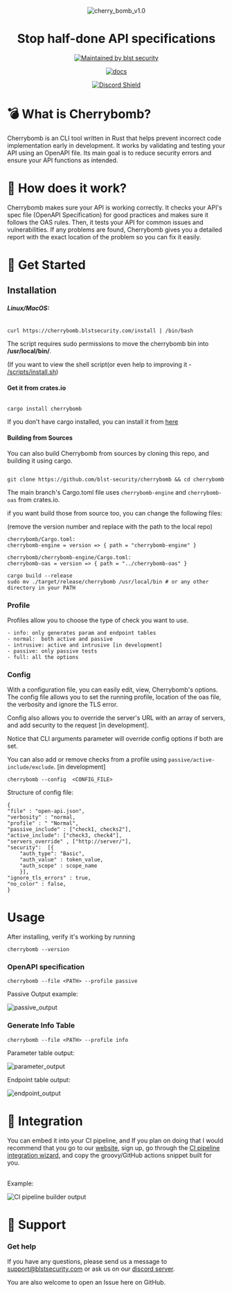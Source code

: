 
<div  align="center">

![cherry_bomb_v1.0](https://raw.githubusercontent.com/blst-security/cherrybomb/reformat/images/cherrybomb_github_art_v2-1%20(1).png)

  

<h1>Stop half-done API specifications</h1>

[![Maintained by blst security](https://img.shields.io/badge/maintained%20by-blst%20security-4F46E5)](https://www.blstsecurity.com/?promo=blst&domain=github_maintained_shield)

[![docs](https://img.shields.io/badge/docs-passing-brightgreen)](https://www.blstsecurity.com/cherrybomb?promo=blst&domain=github_docs_shield)

[![Discord Shield](https://discordapp.com/api/guilds/914846937327497307/widget.png?style=shield)](https://discord.gg/WdHhv4DqwU)

</div>

  

# 💣 What is Cherrybomb?

Cherrybomb is an CLI tool written  in Rust that helps prevent incorrect code implementation early in development. It works by validating and testing your API using an OpenAPI file. Its main goal is to reduce security errors and ensure your API functions as intended.

  
  

# 🔨 How does it work?


Cherrybomb makes sure your API is working correctly. It checks your API's spec file (OpenAPI Specification) for good practices and makes sure it follows the OAS rules. Then, it tests your API for common issues and vulnerabilities. If any problems are found, Cherrybomb gives you a detailed report with the exact location of the problem so you can fix it easily.

  

# 🐾 Get Started

## Installation



##### Linux/MacOS:

```

curl https://cherrybomb.blstsecurity.com/install | /bin/bash

```

The script requires sudo permissions to move the cherrybomb bin into <b>/usr/local/bin/</b>.</br>

(If you want to view the shell script(or even help to improving it - [/scripts/install.sh](/scripts/install.sh))

  

#### Get it from crates.io

```bash

cargo install cherrybomb

```

If you don't have cargo installed, you can install it from [here](https://doc.rust-lang.org/cargo/getting-started/installation.html)



#### Building from Sources

You can also build Cherrybomb from sources by cloning this repo, and building it using cargo.

```

git clone https://github.com/blst-security/cherrybomb && cd cherrybomb

```
The main branch's Cargo.toml file uses `cherrybomb-engine` and `cherrybomb-oas` from crates.io. 

if you want build those from source too, you can change the following files:

(remove the version number and replace with the path to the local repo)



```
cherrybomb/Cargo.toml:
cherrybomb-engine = version => { path = "cherrybomb-engine" }
```
 
```
cherrybomb/cherrybomb-engine/Cargo.toml:
cherrybomb-oas = version => { path = "../cherrybomb-oas" }
```

```
cargo build --release
sudo mv ./target/release/cherrybomb /usr/local/bin # or any other directory in your PATH
```
  

  
### Profile 
 
Profiles allow you to choose the type of check you want to use.
```
- info: only generates param and endpoint tables
- normal:  both active and passive
- intrusive: active and intrusive [in development]
- passive: only passive tests
- full: all the options
```

### Config 



With a configuration file, you can easily edit, view, Cherrybomb's options.
The config file allows you to set the running profile, location of the oas file, the verbosity and ignore the TLS error.

Config also allows you to override the server's URL with an array of servers, and add security to the request [in development]. 

Notice that CLI arguments parameter will override config options if both are set.

You can also add or remove checks from a profile using `passive/active-include/exclude`. [in development]

```
cherrybomb --config  <CONFIG_FILE>
```


Structure of config file:
```
{
"file" : "open-api.json",
"verbosity" : "normal, 
"profile" : " "Normal",
"passive_include" : ["check1, checks2"],
"active_include": ["check3, check4"],
"servers_override" , ["http://server/"],
"security":  [{
    "auth_type": "Basic",
    "auth_value" : token_value,
    "auth_scope" : scope_name
    }],
"ignore_tls_errors" : true, 
"no_color" : false,
}
```



# Usage

After installing, verify it's working by running

```
cherrybomb --version

```

### OpenAPI specification


``` cherrybomb --file <PATH> --profile passive ```

Passive Output example:

![passive_output](https://raw.githubusercontent.com/blst-security/cherrybomb/reformat/images/passive1_0.png)


### Generate Info Table


```
cherrybomb --file <PATH> --profile info

```
Parameter table output:

  ![parameter_output](https://raw.githubusercontent.com/blst-security/cherrybomb/reformat/images/param_v1.png)

Endpoint table output:

  ![endpoint_output](https://raw.githubusercontent.com/blst-security/cherrybomb/reformat/images/endpoint_v1.png)




# 🍻 Integration

  

You can embed it into your CI pipeline, and If you plan on doing that I would recommend that you go to our [website](https://www.blstsecurity.com/?promo=blst&domain=github_integration_link), sign up, go through the [CI pipeline integration wizard](https://www.blstsecurity.com/Loading?redirect=/CICD&promo=blst&domain=github_wiz_integration), and copy the groovy/GitHub actions snippet built for you.

</br>Example:

![CI pipeline builder output](https://raw.githubusercontent.com/blst-security/cherrybomb/reformat/images/ci_output.png)

# 💪 Support

  

### Get help

If you have any questions, please send us a message to [support@blstsecurity.com](mailto:support@blstsecurity.com) or ask us on our [discord server](https://discord.gg/WdHhv4DqwU).


You are also welcome to open an Issue here on GitHub.

  


